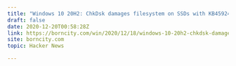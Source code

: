 ```yaml
---
title: "Windows 10 20H2: ChkDsk damages filesystem on SSDs with KB4592438 installed"
draft: false
date: 2020-12-20T00:58:28Z
link: https://borncity.com/win/2020/12/18/windows-10-20h2-chkdsk-damages-file-system-on-ssds-with-update-kb4592438-installed/?utm_medium=RSS&utm_source=hune
site: borncity.com
topic: Hacker News  

---
```

